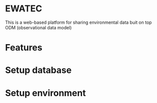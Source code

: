 # EWATEC
This is a web-based platform for sharing environmental data buit on top ODM (observational data model)

# Features

# Setup database 

# Setup environment
